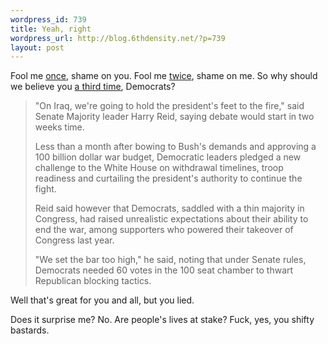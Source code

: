 ```yaml
--- 
wordpress_id: 739
title: Yeah, right
wordpress_url: http://blog.6thdensity.net/?p=739
layout: post
---
```

<p>Fool me <a href="http://www.bradspangler.com/blog/archives/667">once</a>, shame on you.  Fool me <a href="http://www.cnn.com/2007/POLITICS/05/25/democrats.wardebate.ap/index.html">twice</a>, shame on me.  So why should we believe you <a href="http://www.turkishpress.com/news.asp?id=180856&s=&i=&t=US_Democrats_preview_new_Iraq_showdown">a third time</a>, Democrats?<blockquote><p>"On Iraq, we're going to hold the president's feet to the fire," said Senate Majority leader Harry Reid, saying debate would start in two weeks time.</p><p>Less than a month after bowing to Bush's demands and approving a 100 billion dollar war budget, Democratic leaders pledged a new challenge to the White House on withdrawal timelines, troop readiness and curtailing the president's authority to continue the fight.</p><p>Reid said however that Democrats, saddled with a thin majority in Congress, had raised unrealistic expectations about their ability to end the war, among supporters who powered their takeover of Congress last year.</p><p>"We set the bar too high," he said, noting that under Senate rules, Democrats needed 60 votes in the 100 seat chamber to thwart Republican blocking tactics.</p></blockquote>Well that's great for you and all, but you lied.</p><p>Does it surprise me?  No.  Are people's lives at stake?  Fuck, yes, you shifty bastards.</p>
